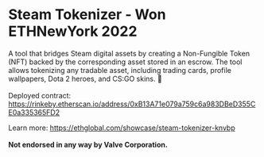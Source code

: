 # Steam Tokenizer - Won ETHNewYork 2022
A tool that bridges Steam digital assets by creating a Non-Fungible Token (NFT) backed by the corresponding asset stored in an escrow. The tool allows tokenizing any tradable asset, including trading cards, profile wallpapers, Dota 2 heroes, and CS:GO skins. 🌉
<br/><br/>
Deployed contract: https://rinkeby.etherscan.io/address/0xB13A71e079a759c6a983DBeD355CE0a335365FD2

Learn more: https://ethglobal.com/showcase/steam-tokenizer-knvbp
<br/><br/>
**Not endorsed in any way by Valve Corporation.**
